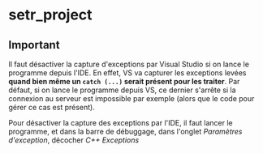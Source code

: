 # setr_project

## Important

Il faut désactiver la capture d'exceptions par Visual Studio si on lance le programme depuis l'IDE. En effet, VS va capturer les exceptions levées **quand bien même un `catch (...)` serait présent pour les traiter**. Par défaut, si on lance le programme depuis VS, ce dernier s'arrête si la connexion au serveur est impossible par exemple (alors que le code pour gérer ce cas est présent).

Pour désactiver la capture des exceptions par l'IDE, il faut lancer le programme, et dans la barre de débuggage, dans l'onglet *Paramètres d'exception*, décocher *C++ Exceptions*
